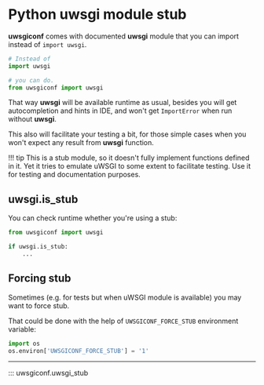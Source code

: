 # Python uwsgi module stub

**uwsgiconf** comes with documented **uwsgi** module that you can import
instead of `import uwsgi`.

```python
# Instead of
import uwsgi

# you can do.
from uwsgiconf import uwsgi
```

That way **uwsgi** will be available runtime as usual, besides you will
get autocompletion and hints in IDE, and won't get `ImportError` when
run without **uwsgi**.

This also will facilitate your testing a bit, for those simple cases
when you won't expect any result from **uwsgi** function.

!!! tip
    This is a stub module, so it doesn't fully implement functions defined
    in it. Yet it tries to emulate uWSGI to some extent to facilitate testing.
    Use it for testing and documentation purposes.


## uwsgi.is_stub

You can check runtime whether you're using a stub:

```python
from uwsgiconf import uwsgi

if uwsgi.is_stub:
    ...
```

## Forcing stub

Sometimes (e.g. for tests but when uWSGI module is available) you may want to force stub.

That could be done with the help of `UWSGICONF_FORCE_STUB` environment variable:

```python
import os
os.environ['UWSGICONF_FORCE_STUB'] = '1'
```

---

::: uwsgiconf.uwsgi_stub
